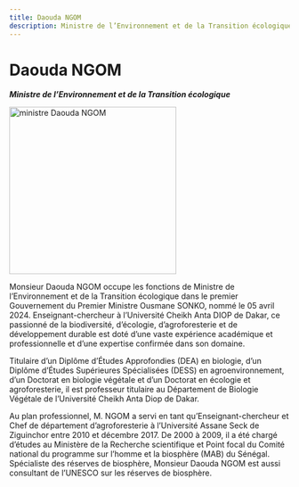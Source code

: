 ```yaml
---
title: Daouda NGOM
description: Ministre de l’Environnement et de la Transition écologique du Gouvernement du Sénégal
---
```


# Daouda NGOM

**_Ministre de l’Environnement et de la Transition écologique_**

<img src="/gouvernement/ministre-daouda-ngom.jfif" alt="ministre Daouda NGOM" width="300" fetchpriority="high">


Monsieur Daouda NGOM occupe les fonctions de Ministre de l’Environnement et de la Transition écologique dans le premier Gouvernement du Premier Ministre Ousmane SONKO, nommé le 05 avril 2024. Enseignant-chercheur à l’Université Cheikh Anta DIOP de Dakar, ce passionné de la biodiversité, d’écologie, d’agroforesterie et de développement durable est doté d’une vaste expérience académique et professionnelle et d’une expertise confirmée dans son domaine.

Titulaire d’un Diplôme d’Études Approfondies (DEA) en biologie, d’un Diplôme d’Études Supérieures Spécialisées (DESS) en agroenvironnement, d’un Doctorat en biologie végétale et d’un Doctorat en écologie et agroforesterie, il est professeur titulaire au Département de Biologie Végétale de l’Université Cheikh Anta Diop de Dakar.

Au plan professionnel, M. NGOM a servi en tant qu’Enseignant-chercheur et Chef de département d’agroforesterie à l’Université Assane Seck de Ziguinchor entre 2010 et décembre 2017. De 2000 à 2009, il a été chargé d’études au Ministère de la Recherche scientifique et Point focal du Comité national du programme sur l’homme et la biosphère (MAB) du Sénégal. Spécialiste des réserves de biosphère, Monsieur Daouda NGOM est aussi consultant de l’UNESCO sur les réserves de biosphère.
